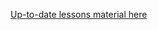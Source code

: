 [Up-to-date lessons material here](https://introgm.github.io/teaching_material/docs/build/html/index.html)
